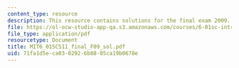 ```yaml
---
content_type: resource
description: This resource contains solutions for the final exam 2009.
file: https://ol-ocw-studio-app-qa.s3.amazonaws.com/courses/6-01sc-introduction-to-electrical-engineering-and-computer-science-i-spring-2011/71fa1d5eca0302926b8805ca19b0678e_MIT6_01SCS11_final_F09_sol.pdf
file_type: application/pdf
resourcetype: Document
title: MIT6_01SCS11_final_F09_sol.pdf
uid: 71fa1d5e-ca03-0292-6b88-05ca19b0678e
---
```


